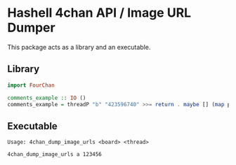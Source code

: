 # Hashell 4chan API / Image URL Dumper

This package acts as a library and an executable.

## Library

```haskell
import FourChan

comments_example :: IO ()
comments_example = threadP "b" "423596740" >>= return . maybe [] (map post_com) >>= mapM_ putStrLn
```

## Executable

```text
Usage: 4chan_dump_image_urls <board> <thread>
```

```bash
4chan_dump_image_urls a 123456
```
